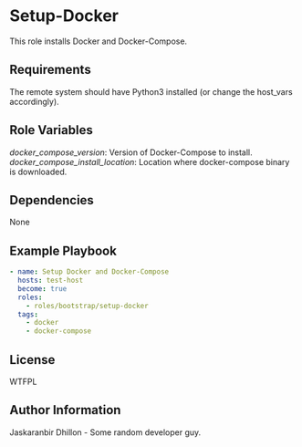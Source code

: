 Setup-Docker
=========

This role installs Docker and Docker-Compose.

Requirements
------------

The remote system should have Python3 installed (or change the host_vars accordingly).

Role Variables
--------------

*docker_compose_version*: Version of Docker-Compose to install.  
*docker_compose_install_location*: Location where docker-compose binary is downloaded.

Dependencies
------------

None

Example Playbook
----------------

```yaml
- name: Setup Docker and Docker-Compose
  hosts: test-host
  become: true
  roles:
    - roles/bootstrap/setup-docker
  tags:
    - docker
    - docker-compose
```

License
-------

WTFPL

Author Information
------------------

Jaskaranbir Dhillon - Some random developer guy.
